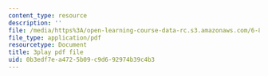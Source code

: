 ```yaml
---
content_type: resource
description: ''
file: /media/https%3A/open-learning-course-data-rc.s3.amazonaws.com/6-832-underactuated-robotics-spring-2009/0b3edf7ea4725b09c9d692974b39c4b3_Z8oMbOj9IWM.pdf
file_type: application/pdf
resourcetype: Document
title: 3play pdf file
uid: 0b3edf7e-a472-5b09-c9d6-92974b39c4b3
---
```

